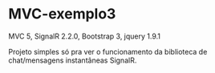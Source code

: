 # MVC-exemplo3

MVC 5, SignalR 2.2.0, Bootstrap 3, jquery 1.9.1

Projeto simples só pra ver o funcionamento da biblioteca de chat/mensagens instantâneas SignalR.
